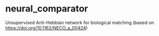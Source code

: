 # neural_comparator
Unsupervised Anti-Hebbian network for biological matching (based on https://doi.org/10.1162/NECO_a_00424) 
